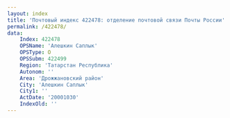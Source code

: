```yaml
---
layout: index
title: 'Почтовый индекс 422478: отделение почтовой связи Почты России'
permalink: /422478/
data:
    Index: 422478
    OPSName: 'Алешкин Саплык'
    OPSType: О
    OPSSubm: 422499
    Region: 'Татарстан Республика'
    Autonom: ''
    Area: 'Дрожжановский район'
    City: 'Алешкин Саплык'
    City1: ''
    ActDate: '20001030'
    IndexOld: ''
---
```

